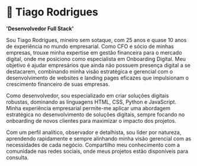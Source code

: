 # 📌 Tiago Rodrigues

**'Desenvolvedor Full Stack'**

Sou Tiago Rodrigues, mineiro sem sotaque, com 25 anos e quase 10 anos de experiência no mundo empresarial. Como CFO e sócio de minhas empresas, trouxe minha expertise em gestão financeira para o mercado digital, onde me posiciono como especialista em Onboarding Digital. Meu objetivo é ajudar empresários que ainda não possuem presença digital a se destacarem, combinando minha visão estratégica e gerencial com o desenvolvimento de websites e landing pages eficazes que impulsionam o crescimento financeiro de suas empresas.

Como desenvolvedor, sou especializado em criar soluções digitais robustas, dominando as linguagens HTML, CSS, Python e JavaScript. Minha experiência empresarial permite-me aplicar uma abordagem estratégica no desenvolvimento de soluções digitais, sempre focando no onboarding de novos clientes para maximizar o impacto dos projetos.

Com um perfil analítico, observador e detalhista, sou líder por natureza, aprendendo rapidamente e sempre alinhando minha visão gerencial com as necessidades de cada negócio. Compartilho meu conhecimento com a comunidade nas redes sociais, onde meus projetos estão disponíveis para consulta.
